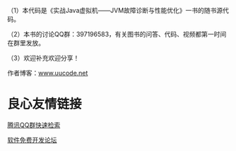 （1）本代码是《实战Java虚拟机——JVM故障诊断与性能优化》一书的随书源代码。

（2）本书的讨论QQ群：397196583，有关图书的问答、代码、视频都第一时间在群里发放。

（3）欢迎补充欢迎分享！

作者博客：www.uucode.net

 # 良心友情链接

[腾讯QQ群快速检索](http://u.720life.cn/s/8cf73f7c)

[软件免费开发论坛](http://u.720life.cn/s/bbb01dc0)